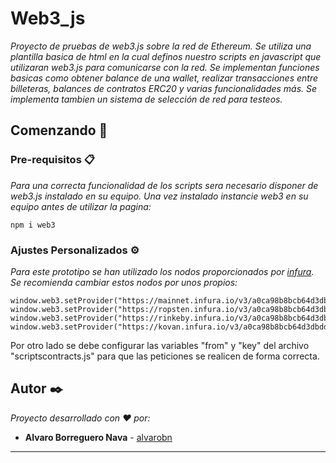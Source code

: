 # Web3_js

_Proyecto de pruebas de web3.js sobre la red de Ethereum. Se utiliza una plantilla basica de html en la cual definos nuestro scripts en javascript que utilizaran web3.js para comunicarse con la red. Se implementan funciones basicas como obtener balance de una wallet, realizar transacciones entre billeteras, balances de contratos ERC20 y varias funcionalidades más. Se implementa tambien un sistema de selección de red para testeos._

## Comenzando 🚀

### Pre-requisitos 📋

_Para una correcta funcionalidad de los scripts sera necesario disponer de web3.js instalado en su equipo. Una vez instalado instancie web3 en su equipo antes de utilizar la pagina:_

```
npm i web3
```

### Ajustes Personalizados ⚙️

_Para este prototipo se han utilizado los nodos proporcionados por [infura](https://infura.io/). Se recomienda cambiar estos nodos por unos propios:_

```
window.web3.setProvider("https://mainnet.infura.io/v3/a0ca98b8bcb64d3dbdd7bf57e5417840")
window.web3.setProvider("https://ropsten.infura.io/v3/a0ca98b8bcb64d3dbdd7bf57e5417840")
window.web3.setProvider("https://rinkeby.infura.io/v3/a0ca98b8bcb64d3dbdd7bf57e5417840")
window.web3.setProvider("https://kovan.infura.io/v3/a0ca98b8bcb64d3dbdd7bf57e5417840")
```
Por otro lado se debe configurar las variables "from" y "key" del archivo "scriptscontracts.js" para que las peticiones se realicen de forma correcta.

## Autor ✒️

_Proyecto desarrollado con ❤️ por:_

* **Alvaro Borreguero Nava** - [alvarobn](https://github.com/alvarobn)

---

